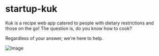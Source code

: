 # startup-kuk
Kuk is a recipe web app catered to people with dietary restrictions and those on the go!
The question is, do you know how to cook? 

Regardless of your answer, we're here to help.

![Image](Kuk/Browse/Page.png "Browse Page")

